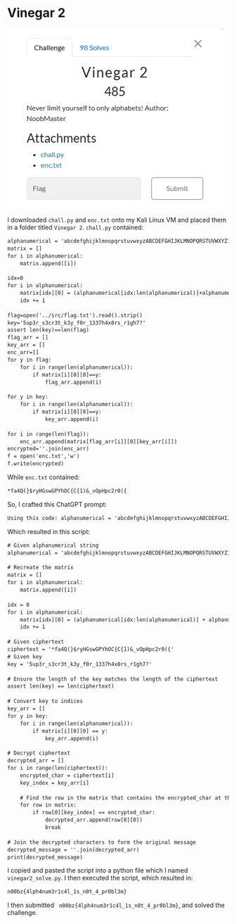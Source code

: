 # Vinegar 2

![](../images/vinegar-2-part-1.png)



I downloaded `chall.py` and `enc.txt` onto my Kali Linux VM and placed them in a folder titled `Vinegar 2`. `chall.py` contained:

```txt
alphanumerical = 'abcdefghijklmnopqrstuvwxyzABCDEFGHIJKLMNOPQRSTUVWXYZ1234567890!@#$%^&*(){}_?'
matrix = []
for i in alphanumerical:
	matrix.append([i])

idx=0
for i in alphanumerical:
	matrix[idx][0] = (alphanumerical[idx:len(alphanumerical)]+alphanumerical[0:idx])
	idx += 1

flag=open('../src/flag.txt').read().strip()
key='5up3r_s3cr3t_k3y_f0r_1337h4x0rs_r1gh7?'
assert len(key)==len(flag)
flag_arr = []
key_arr = []
enc_arr=[]
for y in flag:
	for i in range(len(alphanumerical)):
		if matrix[i][0][0]==y:
			flag_arr.append(i)

for y in key:
	for i in range(len(alphanumerical)):
		if matrix[i][0][0]==y:
			key_arr.append(i)

for i in range(len(flag)):
	enc_arr.append(matrix[flag_arr[i]][0][key_arr[i]])
encrypted=''.join(enc_arr)
f = open('enc.txt','w')
f.write(encrypted)
```

While `enc.txt` contained:

```txt
*fa4Q(}$ryHGswGPYhOC{C{1)&_vOpHpc2r0({
```

So, I crafted this ChatGPT prompt:

```txt
Using this code: alphanumerical = 'abcdefghijklmnopqrstuvwxyzABCDEFGHIJKLMNOPQRSTUVWXYZ1234567890!@#$%^&*(){}_?' matrix = [] for i in alphanumerical: matrix.append([i]) idx=0 for i in alphanumerical: matrix[idx][0] = (alphanumerical[idx:len(alphanumerical)]+alphanumerical[0:idx]) idx += 1 flag=open('../src/flag.txt').read().strip() key='5up3r_s3cr3t_k3y_f0r_1337h4x0rs_r1gh7?' assert len(key)==len(flag) flag_arr = [] key_arr = [] enc_arr=[] for y in flag: for i in range(len(alphanumerical)): if matrix[i][0][0]==y: flag_arr.append(i) for y in key: for i in range(len(alphanumerical)): if matrix[i][0][0]==y: key_arr.append(i) for i in range(len(flag)): enc_arr.append(matrix[flag_arr[i]][0][key_arr[i]]) encrypted=''.join(enc_arr) f = open('enc.txt','w') f.write(encrypted) Which is a custom Vinegre cipher that uses lowercase letters, numbers, and symbols, decode this: *fa4Q(}$ryHGswGPYhOC{C{1)&_vOpHpc2r0({
```

Which resulted in this script:

```txt
# Given alphanumerical string
alphanumerical = 'abcdefghijklmnopqrstuvwxyzABCDEFGHIJKLMNOPQRSTUVWXYZ1234567890!@#$%^&*(){}_?'

# Recreate the matrix
matrix = []
for i in alphanumerical:
    matrix.append([i])

idx = 0
for i in alphanumerical:
    matrix[idx][0] = (alphanumerical[idx:len(alphanumerical)] + alphanumerical[0:idx])
    idx += 1

# Given ciphertext
ciphertext = '*fa4Q(}$ryHGswGPYhOC{C{1)&_vOpHpc2r0({'
# Given key
key = '5up3r_s3cr3t_k3y_f0r_1337h4x0rs_r1gh7?'

# Ensure the length of the key matches the length of the ciphertext
assert len(key) == len(ciphertext)

# Convert key to indices
key_arr = []
for y in key:
    for i in range(len(alphanumerical)):
        if matrix[i][0][0] == y:
            key_arr.append(i)

# Decrypt ciphertext
decrypted_arr = []
for i in range(len(ciphertext)):
    encrypted_char = ciphertext[i]
    key_index = key_arr[i]
    
    # Find the row in the matrix that contains the encrypted_char at the position key_index
    for row in matrix:
        if row[0][key_index] == encrypted_char:
            decrypted_arr.append(row[0][0])
            break

# Join the decrypted characters to form the original message
decrypted_message = ''.join(decrypted_arr)
print(decrypted_message)
```

I copied and pasted the script into a python file which I named `vinegar2_solve.py`. I then executed the script, which resulted in:

```txt
n00bz{4lph4num3r1c4l_1s_n0t_4_pr0bl3m}
```

I then submitted ` n00bz{4lph4num3r1c4l_1s_n0t_4_pr0bl3m}`, and solved the challenge.



